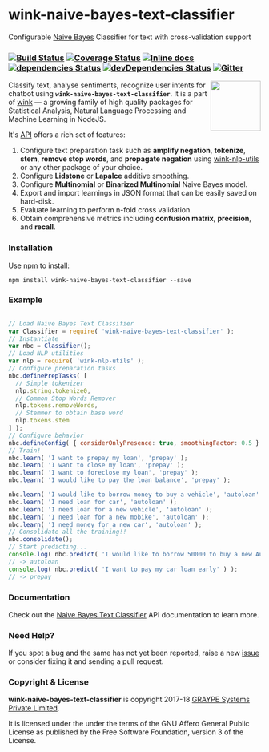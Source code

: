 
# wink-naive-bayes-text-classifier

Configurable [Naive Bayes](https://en.wikipedia.org/wiki/Naive_Bayes_classifier) Classifier for text with cross-validation support

### [![Build Status](https://api.travis-ci.org/winkjs/wink-naive-bayes-text-classifier.svg?branch=master)](https://travis-ci.org/winkjs/wink-naive-bayes-text-classifier) [![Coverage Status](https://coveralls.io/repos/github/winkjs/wink-naive-bayes-text-classifier/badge.svg?branch=master)](https://coveralls.io/github/winkjs/wink-naive-bayes-text-classifier?branch=master) [![Inline docs](http://inch-ci.org/github/winkjs/wink-naive-bayes-text-classifier.svg?branch=master)](http://inch-ci.org/github/winkjs/wink-naive-bayes-text-classifier) [![dependencies Status](https://david-dm.org/winkjs/wink-naive-bayes-text-classifier/status.svg)](https://david-dm.org/winkjs/wink-naive-bayes-text-classifier) [![devDependencies Status](https://david-dm.org/winkjs/wink-naive-bayes-text-classifier/dev-status.svg)](https://david-dm.org/winkjs/wink-naive-bayes-text-classifier?type=dev) [![Gitter](https://img.shields.io/gitter/room/nwjs/nw.js.svg)](https://gitter.im/winkjs/Lobby)

<img align="right" src="https://decisively.github.io/wink-logos/logo-title.png" width="100px" >

Classify text, analyse sentiments, recognize user intents for chatbot using **`wink-naive-bayes-text-classifier`**. It is a part of [wink](http://winkjs.org/) — a growing family of high quality packages for Statistical Analysis, Natural Language Processing and Machine Learning in NodeJS.

It's [API](http://winkjs.org/wink-naive-bayes-text-classifier/NaiveBayesTextClassifier.html) offers a rich set of features:

1. Configure text preparation task such as **amplify negation**, **tokenize**, **stem**, **remove stop words**, and **propagate negation** using [wink-nlp-utils](https://www.npmjs.com/package/wink-nlp-utils) or any other package of your choice.
2. Configure **Lidstone** or **Lapalce** additive smoothing.
3. Configure **Multinomial** or **Binarized Multinomial** Naive Bayes model.
4. Export and import learnings in JSON format that can be easily saved on hard-disk.
5. Evaluate learning to perform n-fold cross validation.
6. Obtain comprehensive metrics including **confusion matrix**, **precision**, and **recall**.

### Installation
Use [npm](https://www.npmjs.com/package/wink-naive-bayes-text-classifier) to install:
```
npm install wink-naive-bayes-text-classifier --save
```


### Example
```javascript

// Load Naive Bayes Text Classifier
var Classifier = require( 'wink-naive-bayes-text-classifier' );
// Instantiate
var nbc = Classifier();
// Load NLP utilities
var nlp = require( 'wink-nlp-utils' );
// Configure preparation tasks
nbc.definePrepTasks( [
  // Simple tokenizer
  nlp.string.tokenize0,
  // Common Stop Words Remover
  nlp.tokens.removeWords,
  // Stemmer to obtain base word
  nlp.tokens.stem
] );
// Configure behavior
nbc.defineConfig( { considerOnlyPresence: true, smoothingFactor: 0.5 } );
// Train!
nbc.learn( 'I want to prepay my loan', 'prepay' );
nbc.learn( 'I want to close my loan', 'prepay' );
nbc.learn( 'I want to foreclose my loan', 'prepay' );
nbc.learn( 'I would like to pay the loan balance', 'prepay' );

nbc.learn( 'I would like to borrow money to buy a vehicle', 'autoloan' );
nbc.learn( 'I need loan for car', 'autoloan' );
nbc.learn( 'I need loan for a new vehicle', 'autoloan' );
nbc.learn( 'I need loan for a new mobike', 'autoloan' );
nbc.learn( 'I need money for a new car', 'autoloan' );
// Consolidate all the training!!
nbc.consolidate();
// Start predicting...
console.log( nbc.predict( 'I would like to borrow 50000 to buy a new Audi R8 in New York' ) );
// -> autoloan
console.log( nbc.predict( 'I want to pay my car loan early' ) );
// -> prepay

```

### Documentation
Check out the [Naive Bayes Text Classifier](http://winkjs.org/wink-naive-bayes-text-classifier/) API documentation to learn more.

### Need Help?
If you spot a bug and the same has not yet been reported, raise a new [issue](https://github.com/winkjs/wink-naive-bayes-text-classifier/issues) or consider fixing it and sending a pull request.


### Copyright & License
**wink-naive-bayes-text-classifier** is copyright 2017-18 [GRAYPE Systems Private Limited](http://graype.in/).

It is licensed under the under the terms of the GNU Affero General Public License as published by the Free
Software Foundation, version 3 of the License.
